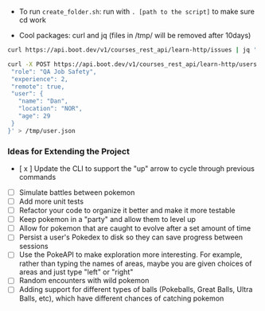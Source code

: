 - To run `create_folder.sh`: run with `. [path to the script]` to make sure cd work

- Cool packages: curl and jq (files in /tmp/ will be removed after 10days)
 ```bash
curl https://api.boot.dev/v1/courses_rest_api/learn-http/issues | jq '.[].title, .[].estimate' > /tmp/issue_info.txt
 ```
 ```bash
curl -X POST https://api.boot.dev/v1/courses_rest_api/learn-http/users -H "Content-Type: application/json" -d '{
  "role": "QA Job Safety",
  "experience": 2,
  "remote": true,
  "user": {
    "name": "Dan",
    "location": "NOR",
    "age": 29
  }
}' > /tmp/user.json
 ```

### Ideas for Extending the Project

- [ x ] Update the CLI to support the "up" arrow to cycle through previous commands
- [ ] Simulate battles between pokemon
- [ ] Add more unit tests
- [ ] Refactor your code to organize it better and make it more testable
- [ ] Keep pokemon in a "party" and allow them to level up
- [ ] Allow for pokemon that are caught to evolve after a set amount of time
- [ ] Persist a user's Pokedex to disk so they can save progress between sessions
- [ ] Use the PokeAPI to make exploration more interesting. For example, rather than typing the names of areas, maybe you are given choices of areas and just type "left" or "right"
- [ ] Random encounters with wild pokemon
- [ ] Adding support for different types of balls (Pokeballs, Great Balls, Ultra Balls, etc), which have different chances of catching pokemon
